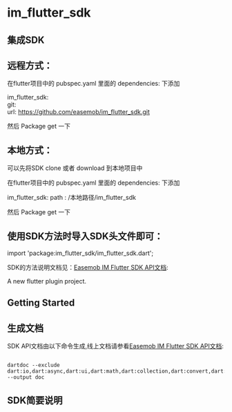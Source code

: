 # im_flutter_sdk

## 集成SDK

## 远程方式：

在flutter项目中的 pubspec.yaml 里面的 dependencies: 下添加

 im_flutter_sdk:<br>
     git:<br>
       url: https://github.com/easemob/im_flutter_sdk.git

然后 Package get 一下

## 本地方式：

可以先将SDK clone 或者 download 到本地项目中

在flutter项目中的 pubspec.yaml 里面的 dependencies: 下添加

im_flutter_sdk:
    path : /本地路径/im_flutter_sdk

然后 Package get 一下


## 使用SDK方法时导入SDK头文件即可： 
import 'package:im_flutter_sdk/im_flutter_sdk.dart';  

SDK的方法说明文档见：[Easemob IM Flutter SDK API文档](https://easemob.github.io/im_flutter_sdk):

A new flutter plugin project.

## Getting Started

## 生成文档

SDK API文档由以下命令生成,线上文档请参看[Easemob IM Flutter SDK API文档](https://easemob.github.io/im_flutter_sdk):

```shell

dartdoc --exclude dart:io,dart:async,dart:ui,dart:math,dart:collection,dart:convert,dart:core,dart:developer,dart:isolate,dart:typed_data --output doc
```


## SDK简要说明
